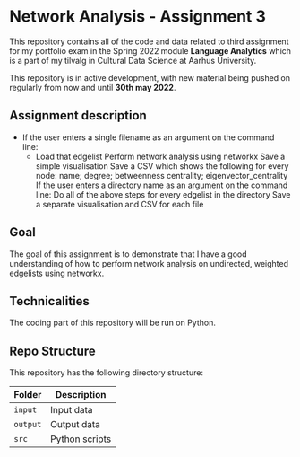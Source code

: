# Network Analysis - Assignment 3
This repository contains all of the code and data related to third assignment for my portfolio exam in the Spring 2022 module **Language Analytics** which is a part of my tilvalg in Cultural Data Science at Aarhus University.  

This repository is in active development, with new material being pushed on regularly from now and until **30th may 2022**.

## Assignment description 
- If the user enters a single filename as an argument on the command line:
  - Load that edgelist
Perform network analysis using networkx
Save a simple visualisation
Save a CSV which shows the following for every node:
name; degree; betweenness centrality; eigenvector_centrality
If the user enters a directory name as an argument on the command line:
Do all of the above steps for every edgelist in the directory
Save a separate visualisation and CSV for each file

## Goal
The goal of this assignment is to demonstrate that I have a good understanding of how to perform network analysis on undirected, weighted edgelists using networkx. 

## Technicalities 
The coding part of this repository will be run on Python. 

## Repo Structure  
This repository has the following directory structure:  

| **Folder** | **Description** |
| ----------- | ----------- |
| ```input``` | Input data |
| ```output``` | Output data |
| ```src``` | Python scripts |
